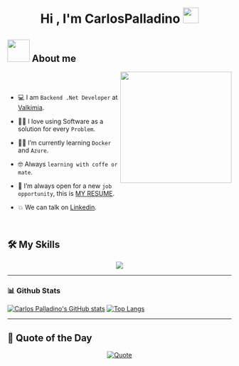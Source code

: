 <h1 align="center">Hi , I'm CarlosPalladino <img src="https://media.giphy.com/media/hvRJCLFzcasrR4ia7z/giphy.gif" width="35"></h1>





	
## <picture><img src = "https://github.com/7oSkaaa/7oSkaaa/blob/main/Images/about_me.gif?raw=true" width = 50px></picture> About me

<picture> <img align="right" src="https://github.com/7oSkaaa/7oSkaaa/blob/main/Images/Right_Side.gif?raw=true" width = 250px></picture>

<br><br>
- :computer: I am `Backend .Net Developer` at [Valkimia](https://valkimia.com/).
  
- :technologist: I love using Software as a solution for every `Problem`.
  
- :student: I’m currently learning `Docker` and `Azure`.
  
- :nerd_face: Always `learning with coffe or mate`.
  
- :thinking: I’m always open for a new `job opportunity`, this is [MY RESUME](https://drive.google.com/file/d/1jRDFAYeHDmjyYZ1L-q3Ow2GfzGbyTMK9/view?usp=drive_link).
  
- :boom: We can talk on [Linkedin](https://www.linkedin.com/in/carlos-palladino/).
<br>

## 🛠️ My Skills
<p align="center">
  <a href="https://skillicons.dev">
    <img src="https://skillicons.dev/icons?i=git,angular,cs,css,dotnet,figma,git,bootstrap,github,html,js,mysql,nodejs,postman,react,vscode,visualstudio,bootrap&perline=10" />
  </a>
</p>


---
### 📊 Github Stats

[![Carlos Palladino's GitHub stats](https://github-readme-stats.vercel.app/api?username=CarlosPalladino&show_icons=true&icon_color=CE1D2D&text_color=718096&bg_color=00000000&hide_title=true&hide_border=true&card_width=400)](https://github.com/CarlosPalladino)
[![Top Langs](https://github-readme-stats.vercel.app/api/top-langs/?username=CarlosPalladino&show_icons=true&icon_color=CE1D2D&text_color=718096&bg_color=00000000&hide_title=true&hide_border=true&layout=compact&card_width=400)](https://github.com/CarlosPalladino/github-readme-stats)

---
## 💬 Quote of the Day

<p align="center">
   <a href="https://github.com/piyushsuthar/github-readme-quotes">
      <img alt="Quote" src="https://quotes-github-readme.vercel.app/api?type=horizontal&theme=tokyonight&animation=grow_out_in&quoteCategory=programming">
   </a>
</p>
